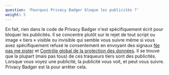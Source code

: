 ```yaml
---
question: 'Pourquoi Privacy Badger bloque les publicités ?'
weight: 5
---
```


En fait, rien dans le code de Privacy Badger n'est spécifiquement écrit pour bloquer les publicités. Il se concentre plutôt sur le rejet de tout script ou image « tiers » visible ou invisible qui semble vous suivre même si vous avez spécifiquement refusé le consentement en envoyant des signaux [Ne pas me pister](https://www.eff.org/issues/do-not-track) et [Contrôle global de la protection des données](https://globalprivacycontrol.org/). Il se trouve que la plupart (mais pas tous) de ces traqueurs tiers sont des publicités. Lorsque vous voyez une publicité, la publicité vous voit, et peut vous suivre. Privacy Badger est là pour arrêter cela.
